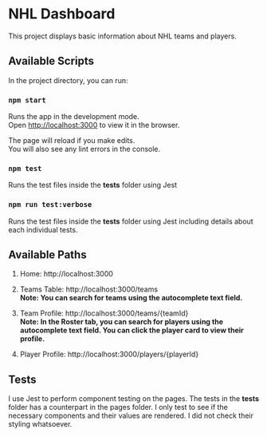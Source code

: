 # NHL Dashboard

This project displays basic information about NHL teams and players.

## Available Scripts

In the project directory, you can run:

### `npm start`

Runs the app in the development mode.\
Open [http://localhost:3000](http://localhost:3000) to view it in the browser.

The page will reload if you make edits.\
You will also see any lint errors in the console.

### `npm test`

Runs the test files inside the __tests__ folder using Jest

### `npm run test:verbose`

Runs the test files inside the __tests__ folder using Jest including details about each individual tests.

## Available Paths

1. Home: http://localhost:3000

2. Teams Table: http://localhost:3000/teams \
**Note: You can search for teams using the autocomplete text field.**

3. Team Profile: http://localhost:3000/teams/{teamId} \
**Note: In the Roster tab, you can search for players using the autocomplete text field. You can click the player card to view their profile.**

4. Player Profile: http://localhost:3000/players/{playerId}


## Tests

I use Jest to perform component testing on the pages. The tests in the __tests__ folder has a counterpart in the pages folder. I only test to see if the necessary components and their values are rendered. I did not check their styling whatsoever.